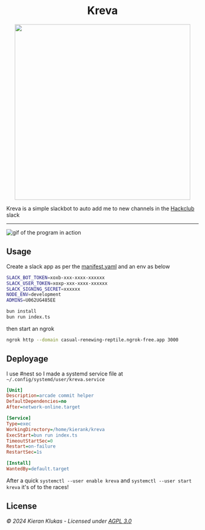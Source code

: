 <h1 align="center">Kreva</h1>

<p align="center">
  <img width="460" height="460" src="https://github.com/kcoderhtml/kreva/raw/master/.github/images/logo.png">
</p>

Kreva is a simple slackbot to auto add me to new channels in the [Hackclub](https://hackclub.com/slack/) slack

---

![gif of the program in action](https://github.com/kcoderhtml/kreva/raw/master/.github/images/out.gif)

## Usage

Create a slack app as per the [manifest.yaml](manifest.yaml) and an env as below  

```bash
SLACK_BOT_TOKEN=xoxb-xxx-xxxx-xxxxxx
SLACK_USER_TOKEN=xoxp-xxx-xxxx-xxxxxx
SLACK_SIGNING_SECRET=xxxxxx
NODE_ENV=development
ADMINS=U062UG485EE
```

```bash
bun install
bun run index.ts
```

then start an ngrok

```bash
ngrok http --domain casual-renewing-reptile.ngrok-free.app 3000
```

## Deployage

I use #nest so I made a systemd service file at `~/.config/systemd/user/kreva.service`

```ini
[Unit]
Description=arcade commit helper
DefaultDependencies=no
After=network-online.target

[Service]
Type=exec
WorkingDirectory=/home/kierank/kreva
ExecStart=bun run index.ts
TimeoutStartSec=0
Restart=on-failure
RestartSec=1s

[Install]
WantedBy=default.target
```

After a quick `systemctl --user enable kreva` and `systemctl --user start kreva` it's of to the races!

## License

_© 2024 Kieran Klukas - Licensed under [AGPL 3.0](LICENSE.md)_  